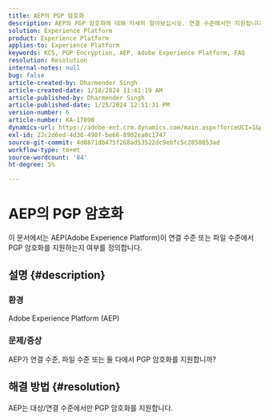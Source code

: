 ```yaml
---
title: AEP의 PGP 암호화
description: AEP의 PGP 암호화에 대해 자세히 알아보십시오. 연결 수준에서만 지원됩니다.
solution: Experience Platform
product: Experience Platform
applies-to: Experience Platform
keywords: KCS, PGP Encryption, AEP, Adobe Experience Platform, FAQ
resolution: Resolution
internal-notes: null
bug: false
article-created-by: Dharmender Singh
article-created-date: 1/18/2024 11:41:19 AM
article-published-by: Dharmender Singh
article-published-date: 1/25/2024 12:51:31 PM
version-number: 6
article-number: KA-17890
dynamics-url: https://adobe-ent.crm.dynamics.com/main.aspx?forceUCI=1&pagetype=entityrecord&etn=knowledgearticle&id=6e4a767d-f6b5-ee11-a569-6045bd0065b6
exl-id: 22c2d6ed-4d36-498f-be66-8902ea0c1747
source-git-commit: 4d8871db475f268ad53522dc9ebfc5c2850853ad
workflow-type: tm+mt
source-wordcount: '84'
ht-degree: 5%

---
```


# AEP의 PGP 암호화


이 문서에서는 AEP(Adobe Experience Platform)이 연결 수준 또는 파일 수준에서 PGP 암호화를 지원하는지 여부를 정의합니다.

## 설명 {#description}


### <b>환경</b>

Adobe Experience Platform (AEP)

### <b>문제/증상</b>

AEP가 연결 수준, 파일 수준 또는 둘 다에서 PGP 암호화를 지원합니까?


## 해결 방법 {#resolution}


AEP는 대상/연결 수준에서만 PGP 암호화를 지원합니다.
